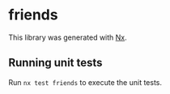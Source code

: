 # friends

This library was generated with [Nx](https://nx.dev).

## Running unit tests

Run `nx test friends` to execute the unit tests.
